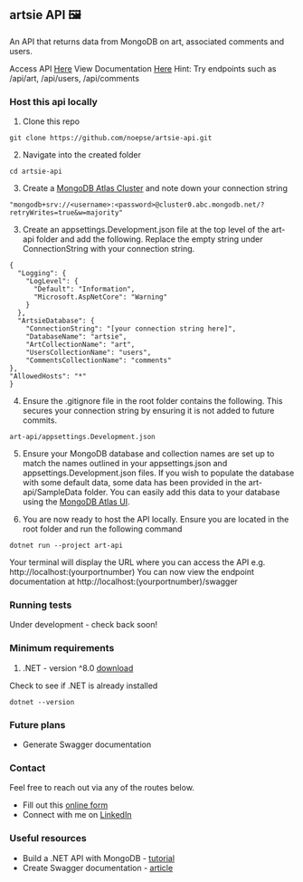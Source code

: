 ## artsie API 🖼️

An API that returns data from MongoDB on art, associated comments and users.

Access API [Here](https://artsie-api.onrender.com/)
View Documentation [Here](https://artsie-api.onrender.com/swagger/v1/swagger.json)
Hint: Try endpoints such as /api/art, /api/users, /api/comments

### Host this api locally
1. Clone this repo

```
git clone https://github.com/noepse/artsie-api.git
```

2. Navigate into the created folder

```
cd artsie-api
```

3. Create a [MongoDB Atlas Cluster](https://www.mongodb.com/docs/drivers/csharp/current/quick-start/) and note down your connection string

```
"mongodb+srv://<username>:<password>@cluster0.abc.mongodb.net/?retryWrites=true&w=majority"
```

3. Create an appsettings.Development.json file at the top level of the art-api folder and add the following. Replace the empty string under ConnectionString with your connection string. 

```
{
  "Logging": {
    "LogLevel": {
      "Default": "Information",
      "Microsoft.AspNetCore": "Warning"
    }
  },
  "ArtsieDatabase": {
    "ConnectionString": "[your connection string here]",
    "DatabaseName": "artsie",
    "ArtCollectionName": "art",
    "UsersCollectionName": "users",
    "CommentsCollectionName": "comments"
},
"AllowedHosts": "*" 
}

```

4. Ensure the .gitignore file in the root folder contains the following. This secures your connection string by ensuring it is not added to future commits.

```
art-api/appsettings.Development.json
```

5. Ensure your MongoDB database and collection names are set up to match the names outlined in your appsettings.json and appsettings.Development.json files. If you wish to populate the database with some default data, some data has been provided in the art-api/SampleData folder. You can easily add this data to your database using the [MongoDB Atlas UI](https://www.mongodb.com/docs/atlas/atlas-ui/documents/).

6. You are now ready to host the API locally. Ensure you are located in the root folder and run the following command

```
dotnet run --project art-api
```

Your terminal will display the URL where you can access the API e.g. http://localhost:(yourportnumber)
You can now view the endpoint documentation at http://localhost:(yourportnumber)/swagger

### Running tests

Under development - check back soon!

### Minimum requirements

1. .NET - version ^8.0 [download](https://dotnet.microsoft.com/en-us/download)

Check to see if .NET is already installed

```
dotnet --version
```

### Future plans
- Generate Swagger documentation

### Contact

Feel free to reach out via any of the routes below.

- Fill out this [online form](https://simranamin.com/#contact)
- Connect with me on [LinkedIn](https://www.linkedin.com/in/simran-amin/)

### Useful resources
- Build a .NET API with MongoDB - [tutorial](https://learn.microsoft.com/en-us/aspnet/core/tutorials/first-mongo-app?view=aspnetcore-8.0)
- Create Swagger documentation - [article](https://learn.microsoft.com/en-us/aspnet/core/tutorials/web-api-help-pages-using-swagger?view=aspnetcore-8.0)